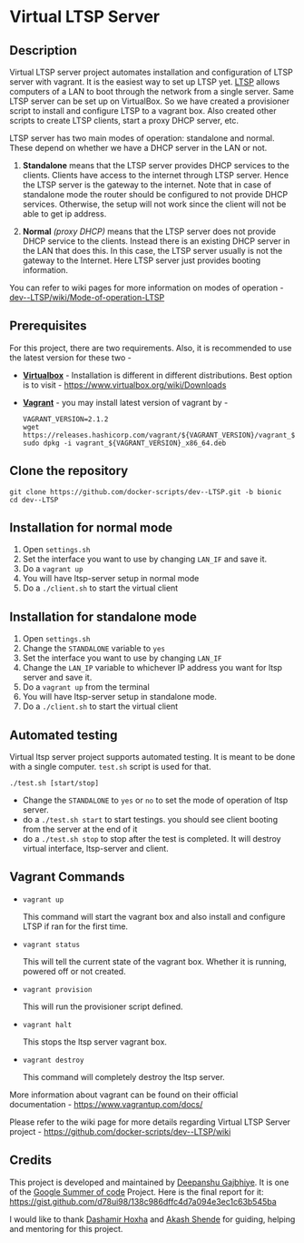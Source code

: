 # Virtual LTSP Server

## Description
Virtual LTSP server project automates installation and configuration of LTSP server with vagrant. It is the easiest way to set up LTSP yet. 
[LTSP](http://www.ltsp.org/) allows computers of a LAN to boot through the network from a single server. Same LTSP server can be set up on VirtualBox. So we have created a provisioner script to install and configure LTSP to a vagrant box. Also created other scripts to create LTSP clients, start a proxy DHCP server, etc.

LTSP server has two main modes of operation: standalone and normal. These depend on whether we have a DHCP server in the LAN or not.

1. **Standalone** means that the LTSP server provides DHCP services to the clients. Clients have access to the internet through LTSP server. Hence the LTSP server is the gateway to the internet. Note that in case of standalone mode the router should be configured to not provide DHCP services. Otherwise, the setup will not work since the client will not be able to get ip address.

1. **Normal** _(proxy DHCP)_ means that the LTSP server does not provide DHCP service to the clients. Instead there is an existing DHCP server in the LAN that does this. In this case, the LTSP server usually is not the gateway to the Internet. Here LTSP server just provides booting information.

You can refer to wiki pages for more information on modes of operation - [dev--LTSP/wiki/Mode-of-operation-LTSP](https://github.com/docker-scripts/dev--LTSP/wiki/LTSP-Modes-of-Operation)

## Prerequisites
For this project, there are two requirements. Also, it is recommended to use the latest version for these two -

- **[Virtualbox](https://www.virtualbox.org/)** - Installation is different in different distributions. Best option is to visit - https://www.virtualbox.org/wiki/Downloads
- **[Vagrant](https://www.vagrantup.com/)** - you may install latest version of vagrant by -
   
   ```
   VAGRANT_VERSION=2.1.2
   wget https://releases.hashicorp.com/vagrant/${VAGRANT_VERSION}/vagrant_${VAGRANT_VERSION}_x86_64.deb
   sudo dpkg -i vagrant_${VAGRANT_VERSION}_x86_64.deb
   ```
## Clone the repository
   
   ```
   git clone https://github.com/docker-scripts/dev--LTSP.git -b bionic
   cd dev--LTSP
   ```

## Installation for normal mode
1. Open `settings.sh` 
1. Set the interface you want to use by changing `LAN_IF` and save it.
1. Do a `vagrant up` 
1. You will have ltsp-server setup in normal mode
1. Do a `./client.sh` to start the virtual client

## Installation for standalone mode  
1. Open `settings.sh`
1. Change the `STANDALONE` variable to `yes`
1. Set the interface you want to use by changing `LAN_IF`
1. Change the `LAN_IP` variable to whichever IP address you want for ltsp server and save it.
1. Do a `vagrant up` from the terminal
1. You will have ltsp-server setup in standalone mode.
1. Do a `./client.sh` to start the virtual client

## Automated testing
Virtual ltsp server project supports automated testing. It is meant to be done with a single computer. `test.sh` script is used for that. 
```
./test.sh [start/stop] 
```
- Change the `STANDALONE` to `yes` or `no` to set the mode of operation of ltsp server.
- do a `./test.sh start` to start testings. you should see client booting from the server at the end of it
- do a `./test.sh stop` to stop after the test is completed. It will destroy virtual interface, ltsp-server and client.

## Vagrant Commands

- `vagrant up`

	This command will start the vagrant box and also install and configure LTSP if ran for the first time.
	
- `vagrant status`

	This will tell the current state of the vagrant box. Whether it is running, powered off or not created.
	
- `vagrant provision`

   This will run the provisioner script defined.
	
- `vagrant halt`

	This stops the ltsp server vagrant box.
	
- `vagrant destroy`

	This command will completely destroy the ltsp server.
	
More information about vagrant can be found on their official documentation - https://www.vagrantup.com/docs/	

Please refer to the wiki page for more details regarding Virtual LTSP Server project - https://github.com/docker-scripts/dev--LTSP/wiki

## Credits
This project is developed and maintained by [Deepanshu Gajbhiye](https://github.com/d78ui98). It is one of the [Google Summer of code](https://summerofcode.withgoogle.com/projects/#5506177505427456) Project. Here is the final report for it: <br>
https://gist.github.com/d78ui98/138c986dffc4d7a094e3ec1c63b545ba

I would like to thank [Dashamir Hoxha](https://github.com/dashohoxha) and [Akash Shende](https://github.com/akash0x53) for guiding, helping and mentoring for this project.

